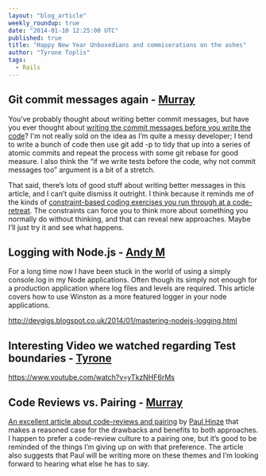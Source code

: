 ```yaml
---
layout: "blog_article"
weekly_roundup: true
date: "2014-01-10 12:25:00 UTC"
published: true
title: "Happy New Year Unboxedians and commiserations on the ashes"
author: "Tyrone Toplis"
tags:
  - Rails
---
```


## Git commit messages again - [Murray](http://www.unboxedconsulting.com/people/murray-steele/)

You’ve probably thought about writing better commit messages, but have you ever thought about [writing the commit messages before you write the code](http://arialdomartini.wordpress.com/2012/09/03/pre-emptive-commit-comments/)?  I'm not really sold on the idea as I’m quite a messy developer; I tend to write a bunch of code then use git add -p to tidy that up into a series of atomic commits and repeat the process with some git rebase for good measure.  I also think the “if we write tests before the code, why not commit messages too” argument is a bit of a stretch.

That said, there’s lots of good stuff about writing better messages in this article, and I can’t quite dismiss it outright.  I think because it reminds me of the kinds of [constraint-based coding exercises you run through at a code-retreat](http://coderetreat.org/facilitating/activity-catalog).  The constraints can force you to think more about something you normally do without thinking, and that can reveal new approaches.  Maybe I’ll just try it and see what happens.

## Logging with Node.js - [Andy M](http://www.unboxedconsulting.com/people/andrew-mitchell)

For a long time now I have been stuck in the world of using a simply console.log in my Node applications. Often though its simply not enough for a production application where log files and levels are required. This article covers how to use Winston as a more featured logger in your node applications.

http://devgigs.blogspot.co.uk/2014/01/mastering-nodejs-logging.html

## Interesting Video we watched regarding Test boundaries - [Tyrone](http://www.unboxedconsulting.com/people/tyrone-toplis)

https://www.youtube.com/watch?v=yTkzNHF6rMs

## Code Reviews vs. Pairing - [Murray](http://www.unboxedconsulting.com/people/murray-steele/)

[An excellent article about code-reviews and pairing](http://phinze.github.io/2013/12/08/pairing-vs-code-review.html) by [Paul Hinze](https://twitter.com/phinze) that makes a reasoned case for the drawbacks and benefits to both approaches.  I happen to prefer a code-review culture to a pairing one, but it’s good to be reminded of the things I’m giving up on with that preference.  The article also suggests that Paul will be writing more on these themes and I’m looking forward to hearing what else he has to say.

